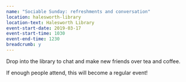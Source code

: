 ```yaml
---
name: "Sociable Sunday: refreshments and conversation"
location: halesworth-library
location-text: Halesworth Library
event-start-date: 2019-03-17
event-start-time: 1030
event-end-time: 1230
breadcrumb: y
---
```


Drop into the library to chat and make new friends over tea and coffee.

If enough people attend, this will become a regular event!
